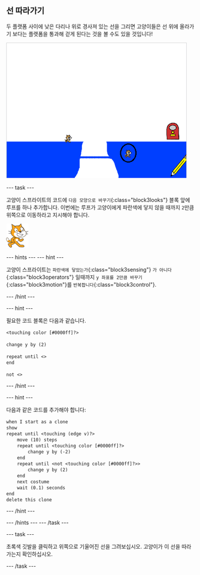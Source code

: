 ## 선 따라가기

두 플랫폼 사이에 낮은 다리나 위로 경사져 있는 선을 그리면 고양이들은 선 위에 올라가기 보다는 플랫폼을 통과해 걷게 된다는 것을 볼 수도 있을 것입니다!

![플랫폼을 통과해 걷는 고양이](images/cat-walk-through-platform.png)

--- task ---

고양이 스프라이트의 코드에 `다음 모양으로 바꾸기`{:class="block3looks"} 블록 앞에 루프를 하나 추가합니다. 이번에는 루프가 고양이에게 파란색에 닿지 않을 때까지 `2`만큼 위쪽으로 이동하라고 지시해야 합니다.

![고양이 스프라이트](images/cat-sprite.png)

--- hints ---
 --- hint ---

고양이 스프라이트는 `파란색에 닿았는가`{:class="block3sensing"} `가 아니다`{:class="block3operators"} 일때까지 `y 좌표를 2만큼 바꾸기`{:class="block3motion"}를 `반복합니다`{:class="block3control"}.

--- /hint ---

--- hint ---

필요한 코드 블록은 다음과 같습니다.

```blocks3
<touching color [#0000ff]?>

change y by (2)

repeat until <>
end

not <>
```

--- /hint ---

--- hint ---

다음과 같은 코드를 추가해야 합니다:

```blocks3
when I start as a clone
show
repeat until <touching (edge v)?>
    move (10) steps
    repeat until <touching color [#0000ff]?>
        change y by (-2)
    end
    repeat until <not <touching color [#0000ff]?>>
        change y by (2)
    end
    next costume
    wait (0.1) seconds
end
delete this clone
```

--- /hint ---

--- /hints --- --- /task ---

--- task ---

초록색 깃발을 클릭하고 위쪽으로 기울어진 선을 그려보십시오. 고양이가 이 선을 따라가는지 확인하십시오.

--- /task ---